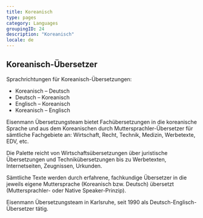 ```yaml
---
title: Koreanisch
type: pages
category: Languages
groupingID: 24
description: "Koreanisch"
locale: de
---
```

## Koreanisch-Übersetzer
Sprachrichtungen für Koreanisch-Übersetzungen:
- Koreanisch – Deutsch
- Deutsch – Koreanisch
- Englisch – Koreanisch
- Koreanisch – Englisch

Eisenmann Übersetzungsteam bietet Fachübersetzungen in die koreanische Sprache und aus dem Koreanischen durch Muttersprachler-Übersetzer für sämtliche Fachgebiete an: Wirtschaft, Recht, Technik, Medizin, Werbetexte, EDV, etc.

Die Palette reicht von Wirtschaftsübersetzungen über juristische Übersetzungen und Technikübersetzungen bis zu Werbetexten, Internetseiten, Zeugnissen, Urkunden.

Sämtliche Texte werden durch erfahrene, fachkundige Übersetzer in die jeweils eigene Muttersprache (Koreanisch bzw. Deutsch) übersetzt (Muttersprachler- oder Native Speaker-Prinzip).

 

Eisenmann Übersetzungsteam in Karlsruhe, seit 1990 als Deutsch-Englisch-Übersetzer tätig.